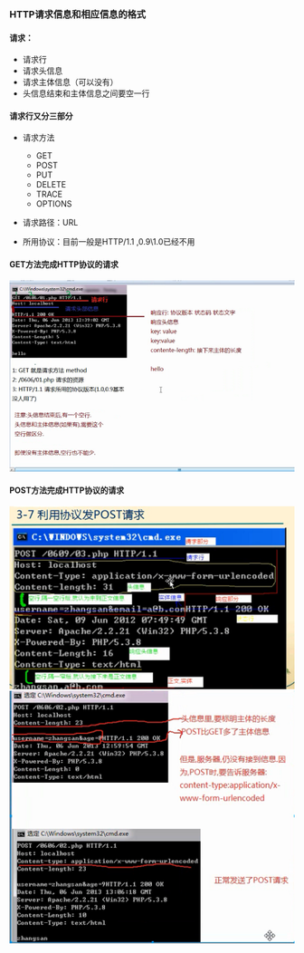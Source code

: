 ### HTTP请求信息和相应信息的格式

#### 请求：

- 请求行
- 请求头信息
- 请求主体信息（可以没有）
- 头信息结束和主体信息之间要空一行


#### 请求行又分三部分

- 请求方法

    - GET
    - POST
    - PUT
    - DELETE
    - TRACE
    - OPTIONS

- 请求路径：URL

- 所用协议：目前一般是HTTP/1.1 ,0.9\1.0已经不用


#### GET方法完成HTTP协议的请求

![](./images/01.png)

#### POST方法完成HTTP协议的请求

![](./images/02-1.png)
![](./images/02.png)


